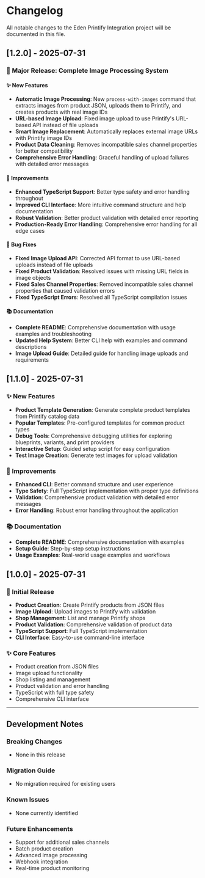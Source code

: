 # Changelog

All notable changes to the Eden Printify Integration project will be documented in this file.

## [1.2.0] - 2025-07-31

### 🎉 Major Release: Complete Image Processing System

#### ✨ New Features

- **Automatic Image Processing**: New `process-with-images` command that extracts images from product JSON, uploads them to Printify, and creates products with real image IDs
- **URL-based Image Upload**: Fixed image upload to use Printify's URL-based API instead of file uploads
- **Smart Image Replacement**: Automatically replaces external image URLs with Printify image IDs
- **Product Data Cleaning**: Removes incompatible sales channel properties for better compatibility
- **Comprehensive Error Handling**: Graceful handling of upload failures with detailed error messages

#### 🔧 Improvements

- **Enhanced TypeScript Support**: Better type safety and error handling throughout
- **Improved CLI Interface**: More intuitive command structure and help documentation
- **Robust Validation**: Better product validation with detailed error reporting
- **Production-Ready Error Handling**: Comprehensive error handling for all edge cases

#### 🐛 Bug Fixes

- **Fixed Image Upload API**: Corrected API format to use URL-based uploads instead of file uploads
- **Fixed Product Validation**: Resolved issues with missing URL fields in image objects
- **Fixed Sales Channel Properties**: Removed incompatible sales channel properties that caused validation errors
- **Fixed TypeScript Errors**: Resolved all TypeScript compilation issues

#### 📚 Documentation

- **Complete README**: Comprehensive documentation with usage examples and troubleshooting
- **Updated Help System**: Better CLI help with examples and command descriptions
- **Image Upload Guide**: Detailed guide for handling image uploads and requirements

## [1.1.0] - 2025-07-31

### ✨ New Features

- **Product Template Generation**: Generate complete product templates from Printify catalog data
- **Popular Templates**: Pre-configured templates for common product types
- **Debug Tools**: Comprehensive debugging utilities for exploring blueprints, variants, and print providers
- **Interactive Setup**: Guided setup script for easy configuration
- **Test Image Creation**: Generate test images for upload validation

### 🔧 Improvements

- **Enhanced CLI**: Better command structure and user experience
- **Type Safety**: Full TypeScript implementation with proper type definitions
- **Validation**: Comprehensive product validation with detailed error messages
- **Error Handling**: Robust error handling throughout the application

### 📚 Documentation

- **Complete README**: Comprehensive documentation with examples
- **Setup Guide**: Step-by-step setup instructions
- **Usage Examples**: Real-world usage examples and workflows

## [1.0.0] - 2025-07-31

### 🎉 Initial Release

- **Product Creation**: Create Printify products from JSON files
- **Image Upload**: Upload images to Printify with validation
- **Shop Management**: List and manage Printify shops
- **Product Validation**: Comprehensive validation of product data
- **TypeScript Support**: Full TypeScript implementation
- **CLI Interface**: Easy-to-use command-line interface

### ✨ Core Features

- Product creation from JSON files
- Image upload functionality
- Shop listing and management
- Product validation and error handling
- TypeScript with full type safety
- Comprehensive CLI interface

---

## Development Notes

### Breaking Changes

- None in this release

### Migration Guide

- No migration required for existing users

### Known Issues

- None currently identified

### Future Enhancements

- Support for additional sales channels
- Batch product creation
- Advanced image processing
- Webhook integration
- Real-time product monitoring

